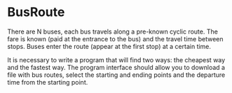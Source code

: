 # BusRoute

There are N buses, each bus travels along a pre-known cyclic route. 
The fare is known (paid at the entrance to the bus) and the travel time between stops. 
Buses enter the route (appear at the first stop) at a certain time.

It is necessary to write a program that will find two ways: the cheapest way and the fastest way. 
The program interface should allow you to download a file with bus routes, select the starting and ending points and the departure time from the starting point.